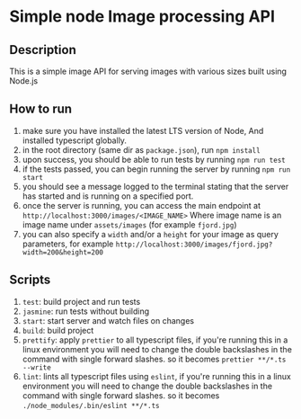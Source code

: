 # Simple node Image processing API 

## Description

This is a simple image API for serving images with various sizes built using Node.js

## How to run 

1. make sure you have installed the latest LTS version of Node, And installed typescript globally.
2. in the root directory (same dir as `package.json`), run `npm install`
3. upon success, you should be able to run tests by running `npm run test`
4. if the tests passed, you can begin running the server by running `npm run start`
5. you should see a message logged to the terminal stating that the server has started and is running on a specified port.
6. once the server is running, you can access the main endpoint at `http://localhost:3000/images/<IMAGE_NAME>` Where image name is an image name under `assets/images` (for example `fjord.jpg`)
7. you can also specify a `width` and/or a `height` for your image as query parameters, for example `http://localhost:3000/images/fjord.jpg?width=200&height=200`

## Scripts
1. `test`: build project and run tests
2. `jasmine`: run tests without building
3. `start`: start server and watch files on changes
4. `build`: build project
5. `prettify`: apply `prettier` to all typescript files, if you're running this in a linux environment you will need to change the double backslashes in the command with single forward slashes. so it becomes `prettier **/*.ts --write`
6. `lint`: lints all typescript files using `eslint`, if you're running this in a linux environment you will need to change the double backslashes in the command with single forward slashes. so it becomes `./node_modules/.bin/eslint **/*.ts`